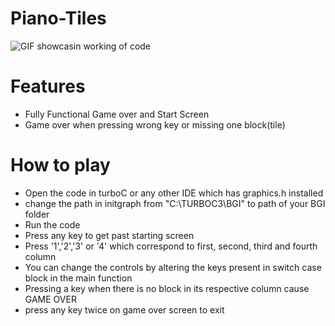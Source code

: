 # Piano-Tiles
![GIF showcasin working of code](https://i.giphy.com/media/v1.Y2lkPTc5MGI3NjExNjRpaTdwazNiYzJvNDVpYnJ4YW84d2VkODVteWl3bzJudGxtdWdyeCZlcD12MV9pbnRlcm5hbF9naWZfYnlfaWQmY3Q9Zw/wbutDsgtmrPHvrgcbj/giphy.gif)
# Features
* Fully Functional Game over and Start Screen
* Game over when pressing wrong key or missing one block(tile)

# How to play
* Open the code in turboC or any other IDE which has graphics.h installed
* change the path in initgraph from "C:\\TURBOC3\\BGI" to path of your BGI folder
* Run the code
* Press any key to get past starting screen
* Press '1','2','3' or '4' which correspond to first, second, third and fourth column
* You can change the controls by altering the keys present in switch case block in the main function
* Pressing a key when there is no block in its respective column cause GAME OVER
* press any key twice on game over screen to exit
